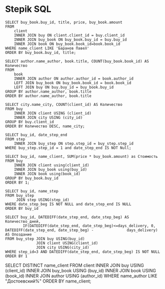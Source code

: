 # Stepik SQL
```
SELECT buy_book.buy_id, title, price, buy_book.amount
FROM 
    client 
    INNER JOIN buy ON client.client_id = buy.client_id
    INNER JOIN buy_book ON buy_book.buy_id = buy.buy_id
    INNER JOIN book ON buy_book.book_id=book.book_id
WHERE name_client LIKE 'Баранов Павел'
ORDER BY buy_book.buy_id, title;
```
```
SELECT author.name_author, book.title, COUNT(buy_book.book_id) AS Количество
FROM
    book
    INNER JOIN author ON author.author_id = book.author_id
    LEFT JOIN buy_book ON buy_book.book_id = book.book_id
    LEFT JOIN buy ON buy.buy_id = buy_book.buy_id
GROUP BY author.name_author, book.title
ORDER BY author.name_author, book.title
```

```
SELECT city.name_city, COUNT(client_id) AS Количество
FROM buy
    INNER JOIN client USING (client_id)
    INNER JOIN city USING (city_id)
GROUP BY buy.client_id
ORDER BY Количество DESC, name_city;
```
```
SELECT buy_id, date_step_end 
FROM step
    INNER JOIN buy_step ON step.step_id = buy_step.step_id
WHERE buy_step.step_id = 1 and date_step_end IS NOT Null;
```
```
SELECT buy_id, name_client, SUM(price * buy_book.amount) as Стоимость
FROM buy
    INNER JOIN client using(client_id)
    INNER JOIN buy_book using(buy_id)
    INNER JOIN book using(book_id)
GROUP BY buy_book.buy_id
ORDER BY 1;
```

```
SELECT buy_id, name_step
FROM buy_step
     JOIN step USING(step_id)
WHERE date_step_beg IS NOT NULL and date_step_end IS NULL
ORDER BY buy_id
```
```
SELECT buy_id, DATEDIFF(date_step_end, date_step_beg) AS Количество_дней, 
        IF(DATEDIFF(date_step_end, date_step_beg)<=days_delivery, 0, DATEDIFF(date_step_end, date_step_beg) -               days_delivery) AS Опоздание
FROM buy_step JOIN buy USING(buy_id)
              JOIN client USING(client_id)
              JOIN city USING(city_id)              
WHERE step_id=3 AND DATEDIFF(date_step_end, date_step_beg) IS NOT NULL
ORDER BY 1
```

SELECT DISTINCT name_client
FROM client
    INNER JOIN buy USING (client_id)
    INNER JOIN buy_book USING (buy_id)
    INNER JOIN book USING (book_id)
    INNER JOIN author USING (author_id)
WHERE name_author LIKE "Достоевский%"
ORDER BY name_client;

















